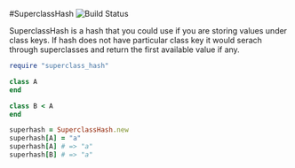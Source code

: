 #SuperclassHash ![Build Status](http://travis-ci.org/piotrj/superclass_hash.png)

SuperclassHash is a hash that you could use if you are storing
values under class keys. If hash does not have particular class key
it would serach through superclasses and return the first available
value if any.

```ruby
require "superclass_hash"

class A
end

class B < A
end

superhash = SuperclassHash.new
superhash[A] = "a"
superhash[A] # => "a"
superhash[B] # => "a"
```


